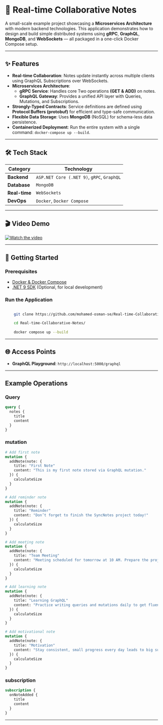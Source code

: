 # 📝 Real-time Collaborative Notes

A small-scale example project showcasing a **Microservices Architecture** with modern backend technologies. This application demonstrates how to design and build simple distributed systems using **gRPC**, **GraphQL**, **MongoDB**, and **WebSockets** — all packaged in a one-click Docker Compose setup.

---

## ✨ Features

-   **Real-time Collaboration**: Notes update instantly across multiple clients using GraphQL Subscriptions over WebSockets.
-   **Microservices Architecture**:
    -   **gRPC Service**: Handles core Two operations **(GET & ADD)** on notes.
    -   **GraphQL Gateway**: Provides a unified API layer with Queries, Mutations, and Subscriptions.
-   **Strongly-Typed Contracts**: Service definitions are defined using **Protocol Buffers (protobuf)** for efficient and type-safe communication.
-   **Flexible Data Storage**: Uses **MongoDB** (NoSQL) for schema-less data persistence.
-   **Containerized Deployment**: Run the entire system with a single command: `docker-compose up --build`.

---

## 🛠️ Tech Stack

| Category        | Technology                                     |
| --------------- | ---------------------------------------------- |
| **Backend** | `ASP.NET Core (.NET 9)`, `gRPC`, `GraphQL`       |
| **Database** | `MongoDB`                                      |
| **Real-time** | `WebSockets`                                   |
| **DevOps** | `Docker`, `Docker Compose`                     |

---

## 🎬 Video Demo


[![Watch the video](https://img.youtube.com/vi/z3lAb7-PQa8/0.jpg)](https://youtu.be/z3lAb7-PQa8)


---

## 🚀 Getting Started

### Prerequisites

-   [Docker & Docker Compose](https://www.docker.com/products/docker-desktop/)
-   [.NET 9 SDK](https://dotnet.microsoft.com/) (Optional, for local development)

### Run the Application

```bash
    
    git clone https://github.com/mohamed-osman-se/Real-time-Collaborative-Notes.git

    cd Real-time-Collaborative-Notes/
    
    docker compose up --build
```

---

## 🌐 Access Points

-   **GraphQL Playground**: `http://localhost:5000/graphql`

---

##  Example Operations

### Query

```graphql
query {
  notes {
    title
    content
  }
}

```

### mutation

```graphql
# Add first note
mutation {
  addNote(note: {
    title: "First Note"
    content: "This is my first note stored via GraphQL mutation."
  }) {
    calculateSize
  }
}

# Add reminder note
mutation {
  addNote(note: {
    title: "Reminder"
    content: "Don’t forget to finish the SyncNotes project today!"
  }) {
    calculateSize
  }
}

# Add meeting note
mutation {
  addNote(note: {
    title: "Team Meeting"
    content: "Meeting scheduled for tomorrow at 10 AM. Prepare the project updates."
  }) {
    calculateSize
  }
}

# Add learning note
mutation {
  addNote(note: {
    title: "Learning GraphQL"
    content: "Practice writing queries and mutations daily to get fluent."
  }) {
    calculateSize
  }
}

# Add motivational note
mutation {
  addNote(note: {
    title: "Motivation"
    content: "Stay consistent, small progress every day leads to big success."
  }) {
    calculateSize
  }
}


```

### subscription

```graphql
subscription {
  onNoteAdded {
    title
    content
  }
}

```

---



